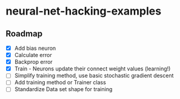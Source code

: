 # neural-net-hacking-examples

## Roadmap

- [x] Add bias neuron
- [x] Calculate error
- [x] Backprop error
- [x] Train - Neurons update their connect weight values (learning!)
- [ ] Simplify training method, use basic stochastic gradient descent
- [ ] Add training method or Trainer class
- [ ] Standardize Data set shape for training

